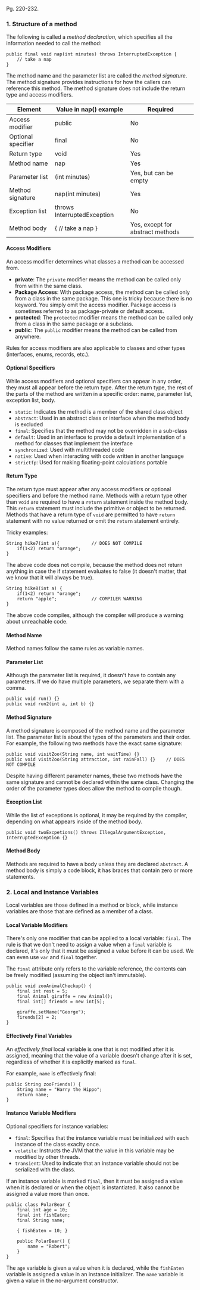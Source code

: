 Pg. 220-232.

### 1. Structure of a method

The following is called a _method declaration_, which specifies all the information needed to call the method:

```
public final void nap(int minutes) throws InterruptedException {
    // take a nap
}
```

The method name and the parameter list are called the _method signature_. The method signature provides instructions for how the callers
can reference this method. The method signature does not include the return type and access modifiers.

| Element            | Value in nap() example      | Required                         |
| ------------------ | --------------------------- | -------------------------------- |
| Access modifier    | public                      | No                               |
| Optional specifier | final                       | No                               |
| Return type        | void                        | Yes                              |
| Method name        | nap                         | Yes                              |
| Parameter list     | (int minutes)               | Yes, but can be empty            |
| Method signature   | nap(int minutes)            | Yes                              |
| Exception list     | throws InterruptedException | No                               |
| Method body        | { // take a nap }           | Yes, except for abstract methods |

#### Access Modifiers

An access modifier determines what classes a method can be accessed from.

- **private**: The `private` modifier means the method can be called only from within the same class.
- **Package Access**: With package access, the method can be called only from a class in the same package. This one is tricky because there is
  no keyword. You simply omit the access modifier. Package access is sometimes referred to as package-private or default access.
- **protected**: The `protected` modifier means the method can be called only from a class in the same package or a subclass.
- **public**: The `public` modifier means the method can be called from anywhere.

Rules for access modifiers are also applicable to classes and other types (interfaces, enums, records, etc.).

#### Optional Specifiers

While access modifiers and optional specifiers can appear in any order, they must all appear before the return type. After the return type,
the rest of the parts of the method are written in a specific order: name, parameter list, exception list, body.

- `static`: Indicates the method is a member of the shared class object
- `abstract`: Used in an abstract class or interface when the method body is excluded
- `final`: Specifies that the method may not be overridden in a sub-class
- `default`: Used in an interface to provide a default implementation of a method for classes that implement the interface
- `synchronized`: Used with multithreaded code
- `native`: Used when interacting with code written in another language
- `strictfp`: Used for making floating-point calculations portable

#### Return Type

The return type must appear after any access modifiers or optional specifiers and before the method name. Methods with a return type other than
`void` are required to have a `return` statement inside the method body. This `return` statement must include the primitive or object to be
returned. Methods that have a return type of `void` are permitted to have `return` statement with no value returned or omit the `return`
statement entirely.

Tricky examples:

```
String hike7(int a){            // DOES NOT COMPILE
    if(1<2) return "orange";
}
```

The above code does not compile, because the method does not return anything in case the if statement evaluates to false (it doesn't matter,
that we know that it will always be true).

```
String hike8(int a) {
    if(1<2) return "orange";
    return "apple";             // COMPILER WARNING
}
```

The above code compiles, although the compiler will produce a warning about unreachable code.

#### Method Name

Method names follow the same rules as variable names.

#### Parameter List

Although the parameter list is required, it doesn't have to contain any parameters. If we do have multiple parameters, we separate them
with a comma.

```
public void run() {}
public void run2(int a, int b) {}
```

#### Method Signature

A method signature is composed of the method name and the parameter list. The parameter list is about the types of the parameters and their order.
For example, the following two methods have the exact same signature:

```
public void visitZoo(String name, int waitTime) {}
public void visitZoo(String attraction, int rainFall) {}    // DOES NOT COMPILE
```

Despite having different parameter names, these two methods have the same signature and cannot be declared within the same class. Changing the
order of the parameter types does allow the method to compile though.

#### Exception List

While the list of exceptions is optional, it may be required by the compiler, depending on what appears inside of the method body.

```
public void twoExcpetions() throws IllegalArgumentException, InterruptedException {}
```

#### Method Body

Methods are required to have a body unless they are declared `abstract`. A method body is simply a code block, it has braces that contain
zero or more statements.

### 2. Local and Instance Variables

Local variables are those defined in a method or block, while instance variables are those that are defined as a member of a class.

#### Local Variable Modifiers

There's only one modifier that can be applied to a local variable: `final`. The rule is that we don't need to assign a value when a
`final` variable is declared, it's only that it must be assigned a value before it can be used. We can even use `var` and `final` together.

The `final` attribute only refers to the variable reference, the contents can be freely modified (assuming the object isn't
immutable).

```
public void zooAnimalCheckup() {
    final int rest = 5;
    final Animal giraffe = new Animal();
    final int[] friends = new int[5];

    giraffe.setName("George");
    firends[2] = 2;
}
```

#### Effectively Final Variables

An _effectively final_ local variable is one that is not modified after it is assigned, meaning that the value of a variable doesn't change
after it is set, regardless of whether it is explicitly marked as `final`.

For example, `name` is effectively final:

```
public String zooFriends() {
    String name = "Harry the Hippo";
    return name;
}
```

#### Instance Variable Modifiers

Optional specifiers for instance variables:

- `final`: Specifies that the instance variable must be initialized with each instance of the class exaclty once.
- `volatile`: Instructs the JVM that the value in this variable may be modified by other threads.
- `transient`: Used to indicate that an instance variable should not be serialized with the class.

If an instance variable is marked `final`, then it must be assigned a value when it is declared or when the object is instantiated.
It also cannot be assigned a value more than once.

```
public class PolarBear {
    final int age = 10;
    final int fishEaten;
    final String name;

    { fishEaten = 10; }

    public PolarBear() {
        name = "Robert";
    }
}
```

The `age` variable is given a value when it is declared, while the `fishEaten` variable is assigned a value in an instance initializer.
The `name` variable is given a value in the no-argument constructor.
